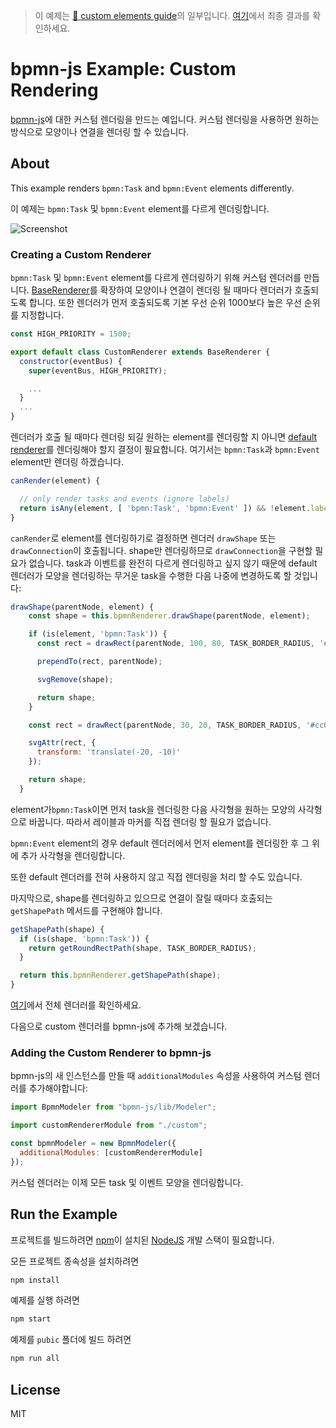 <!-- > > This example is part of our [:notebook: custom elements guide](https://github.com/bpmn-io/bpmn-js-examples/tree/master/custom-elements). Checkout the final result [here](https://github.com/bpmn-io/bpmn-js-example-custom-elements). -->

> 이 예제는 [:notebook: custom elements guide](https://github.com/bpmn-io/bpmn-js-examples/tree/master/custom-elements)의 일부입니다. [여기](https://github.com/bpmn-io/bpmn-js-example-custom-elements)에서 최종 결과를 확인하세요.

# bpmn-js Example: Custom Rendering

<!-- An example of creating custom rendering for [bpmn-js](https://github.com/bpmn-io/bpmn-js). Custom rendering allows you to render any shape or connection the way you want. -->

[bpmn-js](https://github.com/bpmn-io/bpmn-js)에 대한 커스텀 렌더링을 만드는 예입니다. 커스텀 렌더링을 사용하면 원하는 방식으로 모양이나 연결을 렌더링 할 수 있습니다.

## About

This example renders `bpmn:Task` and `bpmn:Event` elements differently.

이 예제는 `bpmn:Task` 및 `bpmn:Event` element를 다르게 렌더링합니다.

![Screenshot](https://github.com/bpmn-io/bpmn-js-example-custom-rendering/blob/master/docs/screenshot.png?raw=true)

### Creating a Custom Renderer

<!-- In order to render `bpmn:Task` and `bpmn:Event` elements differently we'll create a custom renderer. By extending [BaseRenderer](https://github.com/bpmn-io/diagram-js/blob/master/lib/draw/BaseRenderer.js) we make sure our renderer will be called whenever a shape or connection is to be rendered. Note that we also specify a priority higher than the default priority of 1000 so our renderer will be called first. -->

`bpmn:Task` 및 `bpmn:Event` element를 다르게 렌더링하기 위해 커스텀 렌더러를 만듭니다. [BaseRenderer](https://github.com/bpmn-io/diagram-js/blob/master/lib/draw/BaseRenderer.js)를 확장하여 모양이나 연결이 렌더링 될 때마다 렌더러가 호출되도록 합니다. 또한 렌더러가 먼저 호출되도록 기본 우선 순위 1000보다 높은 우선 순위를 지정합니다.

```javascript
const HIGH_PRIORITY = 1500;

export default class CustomRenderer extends BaseRenderer {
  constructor(eventBus) {
    super(eventBus, HIGH_PRIORITY);

    ...
  }
  ...
}
```

<!-- Whenever our renderer is called we need to decide whether we want to render an element or if the [default renderer](https://github.com/bpmn-io/bpmn-js/blob/master/lib/draw/BpmnRenderer.js) should render it. We're only interested in rendering `bpmn:Task` and `bpmn:Event` elements: -->

렌더러가 호출 될 때마다 렌더링 되길 원하는 element를 렌더링할 지 아니면 [default renderer](https://github.com/bpmn-io/bpmn-js/blob/master/lib/draw/BpmnRenderer.js)를 렌더링해야 할지 결정이 필요합니다. 여기서는 `bpmn:Task`과 `bpmn:Event` element만 렌더링 하겠습니다.

```javascript
canRender(element) {

  // only render tasks and events (ignore labels)
  return isAny(element, [ 'bpmn:Task', 'bpmn:Event' ]) && !element.labelTarget;
}
```

<!-- Once we've decided to render an element depending on the element's type our renderers `drawShape` or `drawConnection` will be called. Since we only render shapes, we don't need to implement `drawConnection`. We don't want to render tasks and events entirely different, so we'll let the default renderer do the heavy lifting of rendering the shape and then change it afterward: -->

`canRender`로 element를 렌더링하기로 결정하면 렌더러 `drawShape` 또는 `drawConnection`이 호출됩니다.
shape만 렌더링하므로 `drawConnection`을 구현할 필요가 없습니다.
task과 이벤트를 완전히 다르게 렌더링하고 싶지 않기 때문에 default 렌더러가 모양을 렌더링하는 무거운 task을 수행한 다음 나중에 변경하도록 할 것입니다:

```javascript
drawShape(parentNode, element) {
    const shape = this.bpmnRenderer.drawShape(parentNode, element);

    if (is(element, 'bpmn:Task')) {
      const rect = drawRect(parentNode, 100, 80, TASK_BORDER_RADIUS, '#52B415');

      prependTo(rect, parentNode);

      svgRemove(shape);

      return shape;
    }

    const rect = drawRect(parentNode, 30, 20, TASK_BORDER_RADIUS, '#cc0000');

    svgAttr(rect, {
      transform: 'translate(-20, -10)'
    });

    return shape;
  }
```

<!-- If the element is a `bpmn:Task` we render the task first and then replace its rectangle with our own rectangle. Therefore, we don't have to render labels and markers ourselves. -->

element가`bpmn:Task`이면 먼저 task을 렌더링한 다음 사각형을 원하는 모양의 사각형으로 바꿉니다. 따라서 레이블과 마커를 직접 렌더링 할 필요가 없습니다.

<!-- In the case of `bpmn:Event` elements we let the default renderer render the element first before we render an additional rectangle on top of it. -->

`bpmn:Event` element의 경우 default 렌더러에서 먼저 element를 렌더링한 후 그 위에 추가 사각형을 렌더링합니다.

<!-- You can also decide to take care of the rendering entirely on your own without using the default renderer at all. -->

또한 default 렌더러를 전혀 사용하지 않고 직접 렌더링을 처리 할 수도 있습니다.

<!-- Finally, since we are rendering shapes we need to implement a `getShapePath` method which will be called whenever a connection is to be cropped: -->

마지막으로, shape를 렌더링하고 있으므로 연결이 잘릴 때마다 호출되는`getShapePath` 메서드를 구현해야 합니다.

```javascript
getShapePath(shape) {
  if (is(shape, 'bpmn:Task')) {
    return getRoundRectPath(shape, TASK_BORDER_RADIUS);
  }

  return this.bpmnRenderer.getShapePath(shape);
}
```

<!-- See the entire renderer [here](app/custom/CustomRenderer.js). -->

[여기](app/custom/CustomRenderer.js)에서 전체 렌더러를 확인하세요.

<!-- Next, let's add our custom renderer to bpmn-js. -->

다음으로 custom 렌더러를 bpmn-js에 추가해 보겠습니다.

### Adding the Custom Renderer to bpmn-js

<!-- When creating a new instance of bpmn-js we need to add our custom renderer using the `additionalModules` property: -->

bpmn-js의 새 인스턴스를 만들 때 `additionalModules` 속성을 사용하여 커스텀 렌더러를 추가해야합니다:

```javascript
import BpmnModeler from "bpmn-js/lib/Modeler";

import customRendererModule from "./custom";

const bpmnModeler = new BpmnModeler({
  additionalModules: [customRendererModule]
});
```

<!-- Our custom renderer will now render all task and event shapes. -->

커스텀 렌더러는 이제 모든 task 및 이벤트 모양을 렌더링합니다.

## Run the Example

<!-- You need a [NodeJS](http://nodejs.org) development stack with [npm](https://npmjs.org) installed to build the project. -->

프로젝트를 빌드하려면 [npm](https://npmjs.org)이 설치된 [NodeJS](http://nodejs.org) 개발 스택이 필요합니다.

<!-- To install all project dependencies execute -->

모든 프로젝트 종속성을 설치하려면

```sh
npm install
```

<!-- To start the example execute -->

예제를 실행 하려면

```sh
npm start
```

<!-- To build the example into the `public` folder execute -->

예제를 `pubic` 폴더에 빌드 하려면

```sh
npm run all
```

## License

MIT
